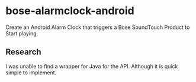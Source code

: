 # bose-alarmclock-android

Create an Android Alarm Clock that triggers a Bose SoundTouch Product to Start playing.

## Research

I was unable to find a wrapper for Java for the API. Although it is quick simple to implement. 
